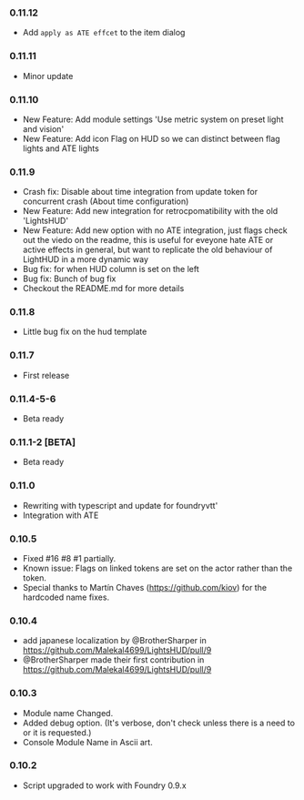### 0.11.12

- Add `apply as ATE effcet` to the item dialog
### 0.11.11

- Minor update

### 0.11.10

- New Feature: Add module settings 'Use metric system on preset light and vision'
- New Feature: Add icon Flag on HUD so we can distinct between flag lights and ATE lights

### 0.11.9

- Crash fix: Disable about time integration from update token for concurrent crash (About time configuration)
- New Feature: Add new integration for retrocpomatibility with the old 'LightsHUD'
- New Feature: Add new option with no ATE integration, just flags check out the viedo on the readme, this is useful for eveyone hate ATE or active effects in general, but want to replicate the old behaviour of LightHUD in a more dynamic way
- Bug fix: for when HUD column is set on the left
- Bug fix: Bunch of bug fix
- Checkout the README.md for more details

### 0.11.8

- Little bug fix on the hud template

### 0.11.7

- First release

### 0.11.4-5-6

- Beta ready

### 0.11.1-2 [BETA]

- Beta ready

### 0.11.0

- Rewriting with typescript and update for foundryvtt'
- Integration with ATE

### 0.10.5
* Fixed #16 #8 #1 partially. 
* Known issue: Flags on linked tokens are set on the actor rather than the token.
* Special thanks to Martín Chaves (https://github.com/kiov) for the hardcoded name fixes.

### 0.10.4
* add japanese localization by @BrotherSharper in https://github.com/Malekal4699/LightsHUD/pull/9
* @BrotherSharper made their first contribution in https://github.com/Malekal4699/LightsHUD/pull/9

### 0.10.3
* Module name Changed.
* Added debug option. (It's verbose, don't check unless there is a need to or it is requested.)
* Console Module Name in Ascii art.

### 0.10.2
* Script upgraded to work with Foundry 0.9.x


